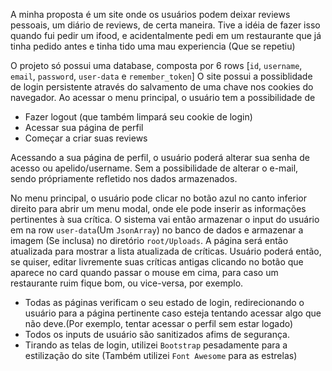 A minha proposta é um site onde os usuários podem deixar reviews pessoais, um diário de reviews, de certa maneira.
Tive a idéia de fazer isso quando fui pedir um ifood, e acidentalmente pedi em um restaurante que já tinha pedido antes e tinha tido uma mau experiencia (Que se repetiu)

O projeto só possui uma database, composta por 6 rows [`id`, `username`, `email`, `password`, `user-data` e `remember_token`]
O site possui a possiblidade de login persistente através do salvamento de uma chave nos cookies do navegador.
Ao acessar o menu principal, o usuário tem a possibilidade de 

* Fazer logout (que também limpará seu cookie de login)
* Acessar sua página de perfil
* Começar a criar suas reviews

Acessando a sua página de perfil, o usuário poderá alterar sua senha de acesso ou apelido/username.
Sem a possibilidade de alterar o e-mail, sendo própriamente refletido nos dados armazenados.

No menu principal, o usuário pode clicar no botão azul no canto inferior direito para abrir um menu modal, onde ele pode inserir as informações pertinentes à sua crítica.
O sistema vai então armazenar o input do usuário em na row `user-data`(Um `JsonArray`) no banco de dados e armazenar a imagem (Se inclusa) no diretório `root/Uploads`.
A página será então atualizada para mostrar a lista atualizada de críticas.
Usuário poderá então, se quiser, editar livremente suas críticas antigas clicando no botão que aparece no card quando passar o mouse em cima, para caso um restaurante ruim fique bom, ou vice-versa, por exemplo.

- Todas as páginas verificam o seu estado de login, redirecionando o usuário para a página pertinente caso esteja tentando acessar algo que não deve.(Por exemplo, tentar acessar o perfil sem estar logado)
- Todos os inputs de usuário são sanitizados afims de segurança.
- Tirando as telas de login, utilizei `Bootstrap` pesadamente para a estilização do site (Também utilizei `Font Awesome` para as estrelas)